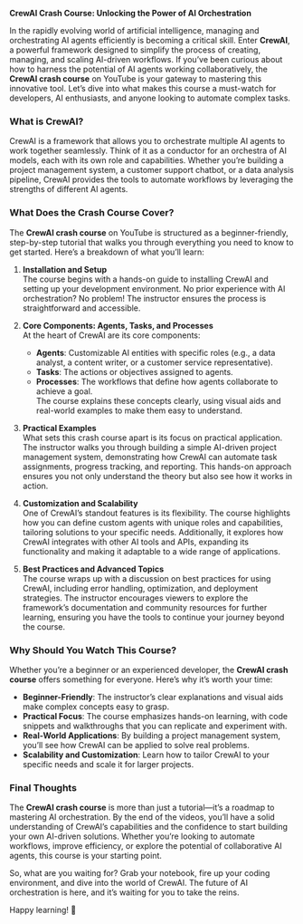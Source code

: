 **CrewAI Crash Course: Unlocking the Power of AI Orchestration**  

In the rapidly evolving world of artificial intelligence, managing and orchestrating AI agents efficiently is becoming a critical skill. Enter **CrewAI**, a powerful framework designed to simplify the process of creating, managing, and scaling AI-driven workflows. If you’ve been curious about how to harness the potential of AI agents working collaboratively, the **CrewAI crash course** on YouTube is your gateway to mastering this innovative tool. Let’s dive into what makes this course a must-watch for developers, AI enthusiasts, and anyone looking to automate complex tasks.  

### **What is CrewAI?**  
CrewAI is a framework that allows you to orchestrate multiple AI agents to work together seamlessly. Think of it as a conductor for an orchestra of AI models, each with its own role and capabilities. Whether you’re building a project management system, a customer support chatbot, or a data analysis pipeline, CrewAI provides the tools to automate workflows by leveraging the strengths of different AI agents.  

### **What Does the Crash Course Cover?**  
The **CrewAI crash course** on YouTube is structured as a beginner-friendly, step-by-step tutorial that walks you through everything you need to know to get started. Here’s a breakdown of what you’ll learn:  

1. **Installation and Setup**  
   The course begins with a hands-on guide to installing CrewAI and setting up your development environment. No prior experience with AI orchestration? No problem! The instructor ensures the process is straightforward and accessible.  

2. **Core Components: Agents, Tasks, and Processes**  
   At the heart of CrewAI are its core components:  
   - **Agents**: Customizable AI entities with specific roles (e.g., a data analyst, a content writer, or a customer service representative).  
   - **Tasks**: The actions or objectives assigned to agents.  
   - **Processes**: The workflows that define how agents collaborate to achieve a goal.  
   The course explains these concepts clearly, using visual aids and real-world examples to make them easy to understand.  

3. **Practical Examples**  
   What sets this crash course apart is its focus on practical application. The instructor walks you through building a simple AI-driven project management system, demonstrating how CrewAI can automate task assignments, progress tracking, and reporting. This hands-on approach ensures you not only understand the theory but also see how it works in action.  

4. **Customization and Scalability**  
   One of CrewAI’s standout features is its flexibility. The course highlights how you can define custom agents with unique roles and capabilities, tailoring solutions to your specific needs. Additionally, it explores how CrewAI integrates with other AI tools and APIs, expanding its functionality and making it adaptable to a wide range of applications.  

5. **Best Practices and Advanced Topics**  
   The course wraps up with a discussion on best practices for using CrewAI, including error handling, optimization, and deployment strategies. The instructor encourages viewers to explore the framework’s documentation and community resources for further learning, ensuring you have the tools to continue your journey beyond the course.  

### **Why Should You Watch This Course?**  
Whether you’re a beginner or an experienced developer, the **CrewAI crash course** offers something for everyone. Here’s why it’s worth your time:  
- **Beginner-Friendly**: The instructor’s clear explanations and visual aids make complex concepts easy to grasp.  
- **Practical Focus**: The course emphasizes hands-on learning, with code snippets and walkthroughs that you can replicate and experiment with.  
- **Real-World Applications**: By building a project management system, you’ll see how CrewAI can be applied to solve real problems.  
- **Scalability and Customization**: Learn how to tailor CrewAI to your specific needs and scale it for larger projects.  

### **Final Thoughts**  
The **CrewAI crash course** is more than just a tutorial—it’s a roadmap to mastering AI orchestration. By the end of the videos, you’ll have a solid understanding of CrewAI’s capabilities and the confidence to start building your own AI-driven solutions. Whether you’re looking to automate workflows, improve efficiency, or explore the potential of collaborative AI agents, this course is your starting point.  

So, what are you waiting for? Grab your notebook, fire up your coding environment, and dive into the world of CrewAI. The future of AI orchestration is here, and it’s waiting for you to take the reins.  

Happy learning! 🚀